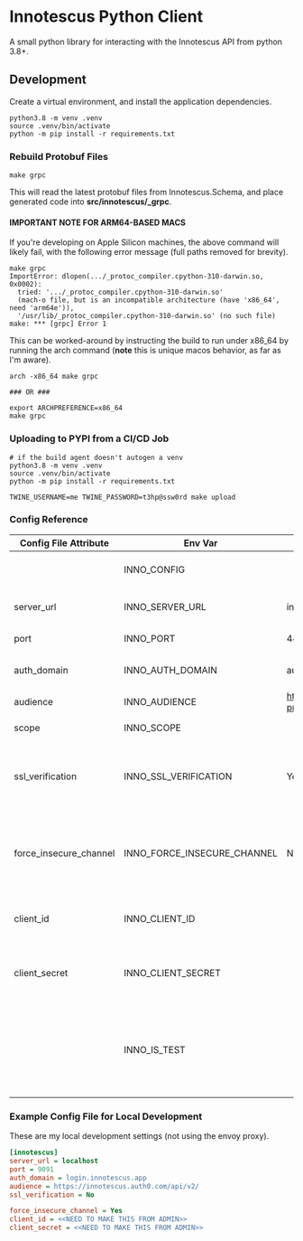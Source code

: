 # Innotescus Python Client

A small python library for interacting with the Innotescus API
from python 3.8+.

## Development

Create a virtual environment, and install the application dependencies.

```shell
python3.8 -m venv .venv
source .venv/bin/activate
python -m pip install -r requirements.txt
```

### Rebuild Protobuf Files

```shell
make grpc
```

This will read the latest protobuf files from Innotescus.Schema,
and place generated code into **src/innotescus/_grpc**.

#### IMPORTANT NOTE FOR ARM64-BASED MACS

If you're developing on Apple Silicon machines, the above command
will likely fail, with the following error message (full paths removed
for brevity).

```shell
make grpc
ImportError: dlopen(.../_protoc_compiler.cpython-310-darwin.so, 0x0002):
  tried: '.../_protoc_compiler.cpython-310-darwin.so'
  (mach-o file, but is an incompatible architecture (have 'x86_64', need 'arm64e')),
  '/usr/lib/_protoc_compiler.cpython-310-darwin.so' (no such file)
make: *** [grpc] Error 1
```

This can be worked-around by instructing the build to run under x86_64
by running the arch command (**note** this is unique macos behavior,
as far as I'm aware).

```shell
arch -x86_64 make grpc

### OR ###

export ARCHPREFERENCE=x86_64
make grpc
```

### Uploading to PYPI from a CI/CD Job

```shell
# if the build agent doesn't autogen a venv
python3.8 -m venv .venv
source .venv/bin/activate
python -m pip install -r requirements.txt

TWINE_USERNAME=me TWINE_PASSWORD=t3hp@ssw0rd make upload
```

### Config Reference

| Config File Attribute     | Env Var                       | default                                   | description                                       |
| ----                      | ----                          | ----                                      | ----                                              |
|                           | INNO_CONFIG                   |                                           | File path for addition .ini config                |
| server_url                | INNO_SERVER_URL               | innotescus.app                            | Innotescus API domain name                        |
| port                      | INNO_PORT                     | 443                                       | Innotescus API port                               |
| auth_domain               | INNO_AUTH_DOMAIN              | auth.innotescus.app                       | Domain for OAuth2 requests                        |
| audience                  | INNO_AUDIENCE                 | https://innotescus-prod.auth0.com/api/v2/ | OAuth2 Audience                                   |
| scope                     | INNO_SCOPE                    |                                           | OAuth2 Scope                                      |
| ssl_verification          | INNO_SSL_VERIFICATION         | Yes                                       | Validate TLS Cert validity when making requests   |
| force_insecure_channel    | INNO_FORCE_INSECURE_CHANNEL   | No                                        | When true, make requests to API without TLS (must be to localhost) |
| client_id                 | INNO_CLIENT_ID                |                                           | Innotescus API Client ID (see: admin)             |
| client_secret             | INNO_CLIENT_SECRET            |                                           | Innotescus API Client Secret (see: admin)         |
|                           | INNO_IS_TEST                  |                                           | If set to any value, tells Innotescus this is a test run (so skip things like version checks) |


### Example Config File for Local Development

These are my local development settings (not using the envoy proxy).

```ini
[innotescus]
server_url = localhost
port = 9091
auth_domain = login.innotescus.app
audience = https://innotescus.auth0.com/api/v2/
ssl_verification = No

force_insecure_channel = Yes
client_id = <<NEED TO MAKE THIS FROM ADMIN>>
client_secret = <<NEED TO MAKE THIS FROM ADMIN>>
```
